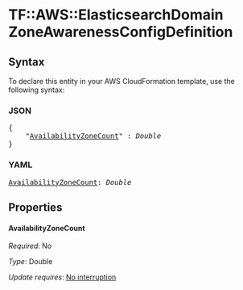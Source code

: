 # TF::AWS::ElasticsearchDomain ZoneAwarenessConfigDefinition

## Syntax

To declare this entity in your AWS CloudFormation template, use the following syntax:

### JSON

<pre>
{
    "<a href="#availabilityzonecount" title="AvailabilityZoneCount">AvailabilityZoneCount</a>" : <i>Double</i>
}
</pre>

### YAML

<pre>
<a href="#availabilityzonecount" title="AvailabilityZoneCount">AvailabilityZoneCount</a>: <i>Double</i>
</pre>

## Properties

#### AvailabilityZoneCount

_Required_: No

_Type_: Double

_Update requires_: [No interruption](https://docs.aws.amazon.com/AWSCloudFormation/latest/UserGuide/using-cfn-updating-stacks-update-behaviors.html#update-no-interrupt)

